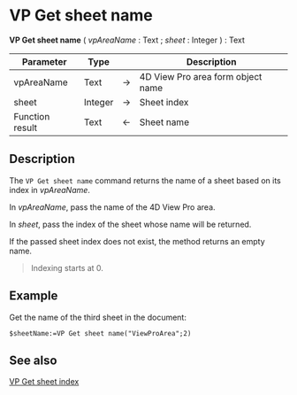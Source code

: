 # VP Get sheet name


**VP Get sheet name** ( *vpAreaName* : Text ; *sheet* : Integer ) : Text



|Parameter|Type| |Description|
|---|---|---|---|
|vpAreaName| Text|->|4D View Pro area form object name|
|sheet| Integer|->|Sheet index|
|Function result|Text|<-|Sheet name|

## Description

The `VP Get sheet name` command returns the name of a sheet based on its index in *vpAreaName*.

In *vpAreaName*, pass the name of the 4D View Pro area.

In *sheet*, pass the index of the sheet whose name will be returned.

If the passed sheet index does not exist, the method returns an empty name.

>Indexing starts at 0.

## Example

Get the name of the third sheet in the document:

```4d
$sheetName:=VP Get sheet name("ViewProArea";2)
```



## See also

[VP Get sheet index](VP%20Get%20sheet%20index.md)